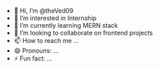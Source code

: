 - 👋 Hi, I’m @theVed09
- 👀 I’m interested in Internship
- 🌱 I’m currently learning MERN stack
- 💞️ I’m looking to collaborate on frontend projects
- 📫 How to reach me ...
- 😄 Pronouns: ...
- ⚡ Fun fact: ...

<!---
theVed09/theVed09 is a ✨ special ✨ repository because its `README.md` (this file) appears on your GitHub profile.
You can click the Preview link to take a look at your changes.
--->
